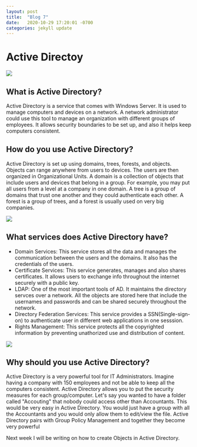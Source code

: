 ```yaml
---
layout: post
title:  "Blog 7"
date:   2020-10-29 17:20:01 -0700
categories: jekyll update
---
```


<h1>Active Directoy</h1>

<img src=https://www.secsign.com/wp-content/uploads/2018/02/active-directory-logo.png>

<h2> What is Active Directory?</h2>

Active Directory is a service that comes with Windows Server. It is used to manage computers and devices on a network. A network administrator could use this tool to manage an organization with different groups of employees. It allows security boundaries to be set up, and also it helps keep computers consistent.

<h2> How do you use Active Directory?</h2>

Active Directory is set up using domains, trees, forests, and objects. Objects can range anywhere from users to devices. The users are then organized in Organizational Units. A domain is a collection of objects that include users and devices that belong in a group. For example, you may put all users from a level at a company in one domain. A tree is a group of domains that trust one another and they could authenticate each other. A forest is a group of trees, and a forest is usually used on very big companies.

<img src=https://www.pcwdld.com/wp-content/uploads/Active-Directory-Structure-1024x764.jpg>

<h2>What services does Active Directory have?</h2>

- Domain Services: This service stores all the data and manages the communication between the users and the domains. It also has the credentials of the users.
- Certificate Services: This service generates, manages and also shares certificates. It allows users to exchange info throughout the internet securely with a public key.
- LDAP: One of the most important tools of AD. It maintains the directory servces over a network. All the objects are stored here that include the usernames and passwords and can be shared securely throughout the network.
- Directory Federation Services: This service provides a SSN(Single-sign-on) to authenticate user in different web applications in one sesssion. 
- Rights Management: This service protects all the copyrighted information by preventing unathorized use and distribution of content.

<img src=https://www.pcwdld.com/wp-content/uploads/Active-Directory-Central-Management-1024x505.jpg>

<h2>Why should you use Active Directory?</h2>

Active Directory is a very powerful tool for IT Administrators. Imagine having a company with 150 employees and not be able to keep all the computers consistent. Active Directory allows you to put the security measures for each group/computer. Let's say you wanted to have a folder called "Accouting" that nobody could access other than Accountants. This would be very easy in Active Directory. You would just have a group with all the Accountants and you would only allow them to edit/view the file. Active Directory pairs with Group Policy Management and together they become very powerful

Next week I will be writing on how to create Objects in Active Directory.
